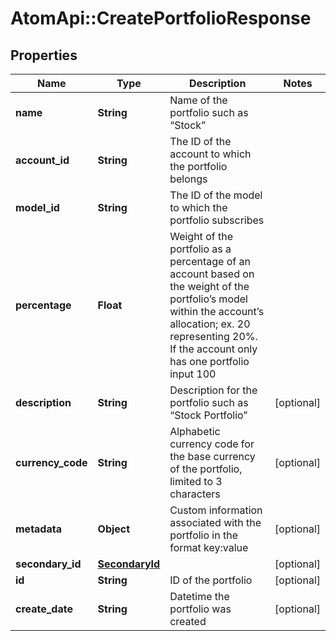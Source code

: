 # AtomApi::CreatePortfolioResponse

## Properties
Name | Type | Description | Notes
------------ | ------------- | ------------- | -------------
**name** | **String** | Name of the portfolio such as “Stock” | 
**account_id** | **String** | The ID of the account to which the portfolio belongs | 
**model_id** | **String** | The ID of the model to which the portfolio subscribes | 
**percentage** | **Float** | Weight of the portfolio as a percentage of an account based on the weight of the portfolio’s model within the account’s allocation; ex. 20 representing 20%. If the account only has one portfolio input 100 | 
**description** | **String** | Description for the portfolio such as “Stock Portfolio” | [optional] 
**currency_code** | **String** | Alphabetic currency code for the base currency of the portfolio, limited to 3 characters | [optional] 
**metadata** | **Object** | Custom information associated with the portfolio in the format key:value | [optional] 
**secondary_id** | [**SecondaryId**](SecondaryId.md) |  | [optional] 
**id** | **String** | ID of the portfolio | [optional] 
**create_date** | **String** | Datetime the portfolio was created | [optional] 


